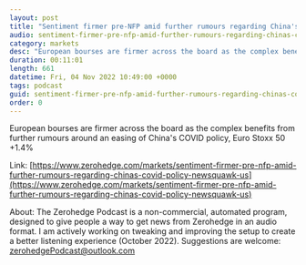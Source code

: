 ```yaml
---
layout: post
title: "Sentiment firmer pre-NFP amid further rumours regarding China's COVID policy - Newsquawk US Market Open"
audio: sentiment-firmer-pre-nfp-amid-further-rumours-regarding-chinas-covid-policy-newsquawk-us-0
category: markets
desc: "European bourses are firmer across the board as the complex benefits from further rumours around an easing of China's COVID policy, Euro Stoxx 50 +1.4%"
duration: 00:11:01
length: 661
datetime: Fri, 04 Nov 2022 10:49:00 +0000
tags: podcast
guid: sentiment-firmer-pre-nfp-amid-further-rumours-regarding-chinas-covid-policy-newsquawk-us-0
order: 0
---
```

European bourses are firmer across the board as the complex benefits from further rumours around an easing of China's COVID policy, Euro Stoxx 50 +1.4%

Link: [https://www.zerohedge.com/markets/sentiment-firmer-pre-nfp-amid-further-rumours-regarding-chinas-covid-policy-newsquawk-us](https://www.zerohedge.com/markets/sentiment-firmer-pre-nfp-amid-further-rumours-regarding-chinas-covid-policy-newsquawk-us)

About: The Zerohedge Podcast is a non-commercial, automated program, designed to give people a way to get news from Zerohedge in an audio format.  I am actively working on tweaking and improving the setup to create a better listening experience (October 2022).  Suggestions are welcome: [zerohedgePodcast@outlook.com](mailto:zerohedgePodcast@outlook.com)